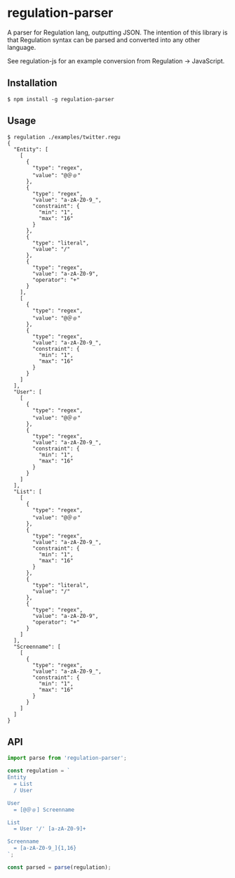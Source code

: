# regulation-parser

A parser for Regulation lang, outputting JSON. The intention of this library is
that Regulation syntax can be parsed and converted into any other language.

See regulation-js for an example conversion from Regulation -> JavaScript.

## Installation

```
$ npm install -g regulation-parser
```

## Usage

```
$ regulation ./examples/twitter.regu
{
  "Entity": [
    [
      {
        "type": "regex",
        "value": "@＠﹫"
      },
      {
        "type": "regex",
        "value": "a-zA-Z0-9_",
        "constraint": {
          "min": "1",
          "max": "16"
        }
      },
      {
        "type": "literal",
        "value": "/"
      },
      {
        "type": "regex",
        "value": "a-zA-Z0-9",
        "operator": "+"
      }
    ],
    [
      {
        "type": "regex",
        "value": "@＠﹫"
      },
      {
        "type": "regex",
        "value": "a-zA-Z0-9_",
        "constraint": {
          "min": "1",
          "max": "16"
        }
      }
    ]
  ],
  "User": [
    [
      {
        "type": "regex",
        "value": "@＠﹫"
      },
      {
        "type": "regex",
        "value": "a-zA-Z0-9_",
        "constraint": {
          "min": "1",
          "max": "16"
        }
      }
    ]
  ],
  "List": [
    [
      {
        "type": "regex",
        "value": "@＠﹫"
      },
      {
        "type": "regex",
        "value": "a-zA-Z0-9_",
        "constraint": {
          "min": "1",
          "max": "16"
        }
      },
      {
        "type": "literal",
        "value": "/"
      },
      {
        "type": "regex",
        "value": "a-zA-Z0-9",
        "operator": "+"
      }
    ]
  ],
  "Screenname": [
    [
      {
        "type": "regex",
        "value": "a-zA-Z0-9_",
        "constraint": {
          "min": "1",
          "max": "16"
        }
      }
    ]
  ]
}
```

## API

```javascript
import parse from 'regulation-parser';

const regulation = `
Entity
  = List
  / User

User
  = [@＠﹫] Screenname

List
  = User '/' [a-zA-Z0-9]+

Screenname
  = [a-zA-Z0-9_]{1,16}
`;

const parsed = parse(regulation);
```
